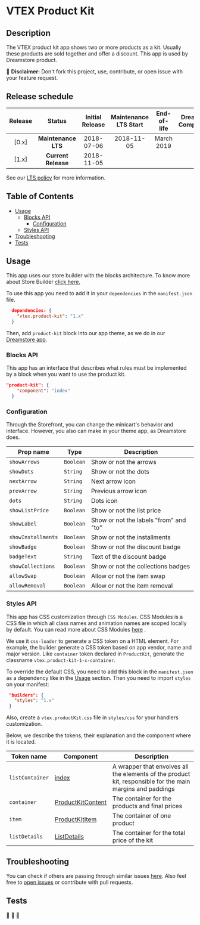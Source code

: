 # VTEX Product Kit

## Description
The VTEX product kit app shows two or more products as a kit. Usually these products are sold together and offer a discount. This app is used by Dreamstore product.

:loudspeaker: **Disclaimer:** Don't fork this project, use, contribute, or open issue with your feature request.

## Release schedule
| Release  | Status              | Initial Release | Maintenance LTS Start | End-of-life | Dreamstore Compatibility
| :--:     | :---:               |  :---:          | :---:                 | :---:       | :---: 
| [0.x]    | **Maintenance LTS** |  2018-07-06     | 2018-11-05            | March 2019  | 1.x
| [1.x]    | **Current Release** |  2018-11-05     |                       |             | 2.x

See our [LTS policy](https://github.com/vtex-apps/awesome-io#lts-policy) for more information.

## Table of Contents
- [Usage](#usage)
  - [Blocks API](#blocks-api)
    - [Configuration](#configuration)
  - [Styles API](#styles-api)
- [Troubleshooting](#troubleshooting)
- [Tests](#tests)

## Usage
This app uses our store builder with the blocks architecture. To know more about Store Builder [click here.](https://help.vtex.com/en/tutorial/understanding-storebuilder-and-stylesbuilder#structuring-and-configuring-our-store-with-object-object)

To use this app you need to add it in your `dependencies` in the `manifest.json` file.

```json
  dependencies: {
    "vtex.product-kit": "1.x"
  }
```

Then, add `product-kit` block into our app theme, as we do in our [Dreamstore app](https://github.com/vtex-apps/dreamstore/blob/master/store/blocks.json). 

### Blocks API
This app has an interface that describes what rules must be implemented by a block when you want to use the product kit.

```json
"product-kit": {
    "component": "index"
  }
```

### Configuration
Through the Storefront, you can change the minicart's behavior and interface. However, you also can make in your theme app, as Dreamstore does.

| Prop name          | Type              | Description                                   |
| ------------------ | ----------------- | --------------------------------------------- |
| `showArrows`       | `Boolean`         | Show or not the arrows                        |
| `showDots`         | `String`          | Show or not the dots                          |
| `nextArrow`        | `String`          | Next arrow icon                               |
| `prevArrow`        | `String`          | Previous arrow icon                           |
| `dots`             | `String`          | Dots icon                                     |
| `showListPrice`    | `Boolean`         | Show or not the list price                    |
| `showLabel`        | `Boolean`         | Show or not the labels "from" and "to"        |
| `showInstallments` | `Boolean`         | Show or not the installments                  |
| `showBadge`        | `Boolean`         | Show or not the discount badge                |
| `badgeText`        | `String`          | Text of the discount badge                    |
| `showCollections`  | `Boolean`         | Show or not the collections badges            |
| `allowSwap`        | `Boolean`         | Allow or not the item swap                    |
| `allowRemoval`     | `Boolean`         | Allow or not the item removal                 |

### Styles API
This app has CSS customization through `CSS Modules`. CSS Modules is a CSS file in which all class names and animation names are scoped locally by default. You can read more about CSS Modules [here](https://github.com/css-modules/css-modules) .

We use it `css-loader` to generate a CSS token on a HTML element. For example, the builder generate a CSS token based on app vendor, name and major version. Like `container` token declared in `ProductKit`, generate the classname `vtex.product-kit-1-x-container`.

To override the default CSS, you need to add this block in the `manifest.json` as a dependency like in the [Usage](#usage) section. Then you need to import `styles` on your manifest:

 ```json
  "builders": {
    "styles": "1.x"
  }
```

Also, create a `vtex.productKit.css` file in `styles/css` for your handlers customization.

Below, we describe the tokens, their explanation and the component where it is located.


| Token name         | Component          | Description                                            |
| ------------------ | ----------         |------------------------------------------------------- |
| `listContainer`        | [index](https://github.com/vtex-apps/product-kit/blob/master/react/index.js)           | A wrapper that envolves all the elements of the product kit, responsible for the main margins and paddings                         |
| `container`        | [ProductKitContent](https://github.com/vtex-apps/product-kit/blob/master/react/components/ProductKitContent.js)           | The container for the products and final prices                         |
| `item`        | [ProductKitItem](https://github.com/vtex-apps/product-kit/blob/master/react/components/ProductKitItem.js)           | The container of one product                         |
| `listDetails`        | [ListDetails](https://github.com/vtex-apps/product-kit/blob/master/react/components/ProductKitDetails.js)           | The container for the total price of the kit                         |

## Troubleshooting
You can check if others are passing through similar issues [here](https://github.com/vtex-apps/product-kit/issues). Also feel free to [open issues](https://github.com/vtex-apps/product-kit/issues/new) or contribute with pull requests.

## Tests
:construction: :construction: :construction: